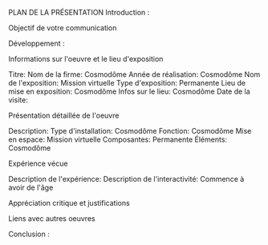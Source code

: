 PLAN DE LA PRÉSENTATION
Introduction :



 Objectif de votre communication

Développement :

 Informations sur l'oeuvre et le lieu d'exposition
 
Titre: 
Nom de la firme: Cosmodôme
Année de réalisation: Cosmodôme
Nom de l'exposition: Mission virtuelle
Type d'exposition: Permanente
Lieu de mise en exposition: Cosmodôme
Infos sur le lieu: Cosmodôme
Date de la visite: 

 Présentation détaillée de l'oeuvre
 
Description: 
Type d'installation: Cosmodôme
Fonction: Cosmodôme
Mise en espace: Mission virtuelle
Composantes: Permanente
Éléments: Cosmodôme

 Expérience vécue
 
Description de l'expérience:
Description de l'interactivité: Commence à avoir de l'âge

 Appréciation critique et justifications
 

 Liens avec autres oeuvres
 
Conclusion :
